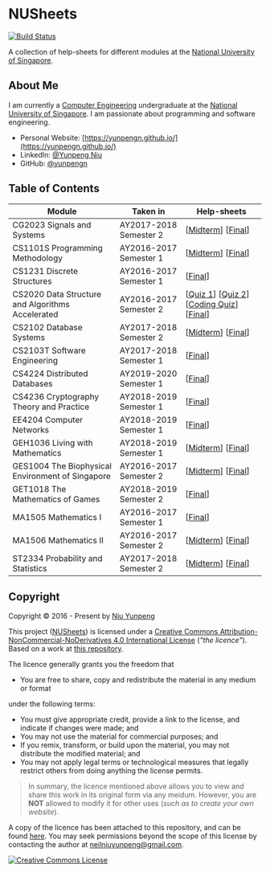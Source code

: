 # NUSheets

[![Build Status](https://travis-ci.com/yunpengn/NUSheets.svg?branch=master)](https://travis-ci.com/yunpengn/NUSheets)

A collection of help-sheets for different modules at the [National University of Singapore](http://www.nus.edu.sg).

## About Me

I am currently a [Computer Engineering](http://ceg.nus.edu.sg/) undergraduate at the 
[National University of Singapore](http://www.nus.edu.sg/). I am passionate about programming and software engineering.

- Personal Website: [https://yunpengn.github.io/](https://yunpengn.github.io/)
- LinkedIn: [@Yunpeng Niu](https://www.linkedin.com/in/yunpeng-niu/en)
- GitHub: [@yunpengn](https://github.com/yunpengn/)

## Table of Contents

| Module | Taken in | Help-sheets |
| --- | --------- | -------- |
| CG2023 Signals and Systems | AY2017-2018 Semester 2 | [[Midterm](content/CG2023/midterm.pdf)] [[Final](content/CG2023/final.pdf)] |
| CS1101S Programming Methodology | AY2016-2017 Semester 1 | [[Midterm](content/CS1101S/midterm.pdf)] [[Final](content/CS1101S/final.pdf)] |
| CS1231 Discrete Structures | AY2016-2017 Semester 1 | [[Final](content/CS1231/final.pdf)] |
| CS2020 Data Structure and Algorithms Accelerated | AY2016-2017 Semester 2 | [[Quiz 1](content/CS2020/quiz1.pdf)] [[Quiz 2](content/CS2020/quiz2.pdf)] [[Coding Quiz](content/CS2020/coding.pdf)] [[Final](content/CS2020/final.pdf)] |
| CS2102 Database Systems | AY2017-2018 Semester 2 | [[Midterm](content/C2102/midterm.pdf)] [[Final](content/CS2102/final.pdf)] |
| CS2103T Software Engineering | AY2017-2018 Semester 1 | [[Final](content/CS2103T/final.pdf)] |
| CS4224 Distributed Databases | AY2019-2020 Semester 1 | [[Final](content/CS4224/final.pdf)] |
| CS4236 Cryptography Theory and Practice | AY2018-2019 Semester 1 | [[Final](content/CS4236/final.pdf)] |
| EE4204 Computer Networks | AY2018-2019 Semester 1 | [[Final](content/EE4204/final.pdf)] |
| GEH1036 Living with Mathematics | AY2018-2019 Semester 1 | [[Midterm](content/GEH1036/midterm.pdf)] [[Final](content/GEH1036/final.pdf)] |
| GES1004 The Biophysical Environment of Singapore | AY2016-2017 Semester 2 | [[Midterm](content/GES1004/midterm.pdf)] [[Final](content/GES1004/final.pdf)] |
| GET1018 The Mathematics of Games | AY2018-2019 Semester 2 | [[Final](content/GET1018/final.pdf)] |
| MA1505 Mathematics I | AY2016-2017 Semester 1 | [[Final](content/MA1505/final.pdf)] |
| MA1506 Mathematics II | AY2016-2017 Semester 2 | [[Midterm](content/MA1506/midterm.pdf)] [[Final](content/MA1506/final.pdf)] |
| ST2334 Probability and Statistics | AY2017-2018 Semester 2 | [[Midterm](content/ST2334/midterm.pdf)] [[Final](content/ST2334/final.pdf)] |

## Copyright

Copyright &copy; 2016 - Present by [Niu Yunpeng](https://www.github.com/yunpengn/)

This project ([NUSheets](https://yunpengn.github.io/NUSheets/)) is licensed under a [Creative Commons Attribution-NonCommercial-NoDerivatives 4.0 International License](http://creativecommons.org/licenses/by-nc-nd/4.0/) (_"the licence"_). Based on a work at [this repository](https://github.com/yunpengn/NUSheets/).

The licence generally grants you the freedom that
- You are free to share, copy and redistribute the material in any medium or format

under the following terms:
- You must give appropriate credit, provide a link to the license, and indicate if changes were made; and
- You may not use the material for commercial purposes; and
- If you remix, transform, or build upon the material, you may not distribute the modified material; and
- You may not apply legal terms or technological measures that legally restrict others from doing anything the license permits.

> In summary, the licence mentioned above allows you to view and share this work in its original form via any meidum. However, you are **NOT** allowed to modify it for other uses (_such as to create your own website_).

A copy of the licence has been attached to this repository, and can be found [here](LICENSE.md). You may seek permissions beyond the scope of this license by contacting the author at [neilniuyunpeng@gmail.com](mailto:neilniuyunpeng@gmail.com).<br>

<a rel="license" href="http://creativecommons.org/licenses/by-nc-nd/4.0/">
	<img src="https://i.creativecommons.org/l/by-nc-nd/4.0/88x31.png" alt="Creative Commons License" style="border-width:0">
</a>
